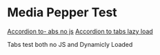 # Media Pepper Test

[Accordion to- abs no js](/accordion-to-tabs-no-js)
[Accordion to tabs lazy load](/accordion-to-tabs-lazy-load)

Tabs test both no JS and Dynamicly Loaded
